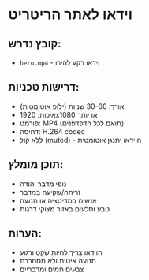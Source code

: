# וידאו לאתר הריטריט

## קובץ נדרש:
- `hero.mp4` - וידאו רקע להירו

## דרישות טכניות:
- אורך: 30-60 שניות (ילופ אוטומטית)
- איכות: 1920x1080 או יותר
- פורמט: MP4 (תואם לכל הדפדפנים)
- דחיסה: H.264 codec
- ללא קול (muted) - הוידאו יתנגן אוטומטית

## תוכן מומלץ:
- נופי מדבר יהודה
- זריחה/שקיעה במדבר
- אנשים במדיטציה או תנועה
- טבע וסלעים באזור מצוקי דרגות

## הערות:
- הוידאו צריך להיות שקט ורגוע
- תנועה איטית ולא מסחררת
- צבעים חמים ומדבריים 